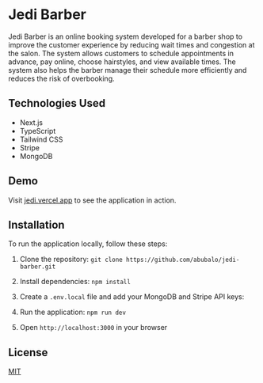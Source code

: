 # Jedi Barber

Jedi Barber is an online booking system developed for a barber shop to improve the customer experience by reducing wait times and congestion at the salon. The system allows customers to schedule appointments in advance, pay online, choose hairstyles, and view available times. The system also helps the barber manage their schedule more efficiently and reduces the risk of overbooking.

## Technologies Used
- Next.js
- TypeScript
- Tailwind CSS
- Stripe
- MongoDB

## Demo
Visit [jedi.vercel.app](https://jedi.vercel.app/) to see the application in action.

## Installation
To run the application locally, follow these steps:
1. Clone the repository: `git clone https://github.com/abubalo/jedi-barber.git`
2. Install dependencies: `npm install`
3. Create a `.env.local` file and add your MongoDB and Stripe API keys:

4. Run the application: `npm run dev`
5. Open `http://localhost:3000` in your browser

## License
[MIT](https://choosealicense.com/licenses/mit/)
